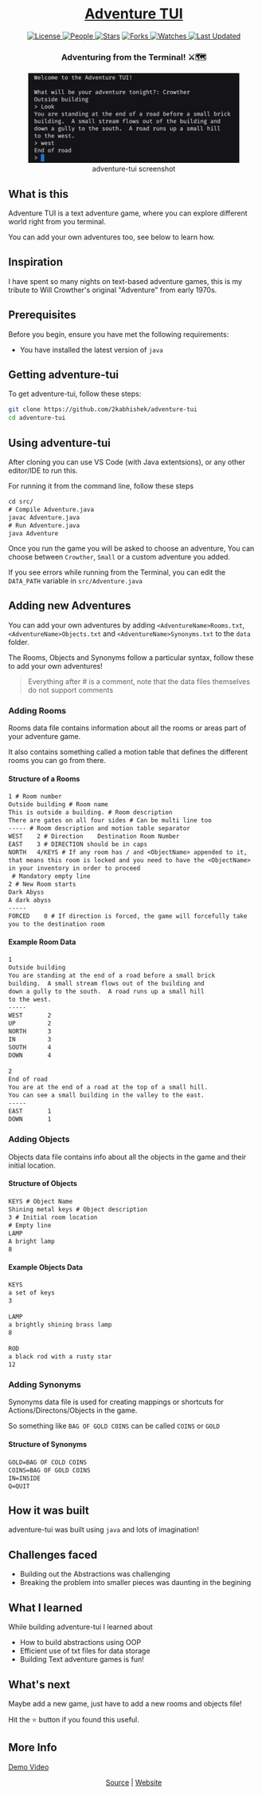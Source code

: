 <div align = "center">

<h1><a href="https://2kabhishek.github.io/adventure-tui">Adventure TUI</a></h1>

<a href="https://github.com/2KAbhishek/Adventure TUI/blob/main/LICENSE">
<img alt="License" src="https://img.shields.io/github/license/2kabhishek/Adventure TUI?style=flat&color=eee&label="> </a>

<a href="https://github.com/2KAbhishek/Adventure TUI/graphs/contributors">
<img alt="People" src="https://img.shields.io/github/contributors/2kabhishek/Adventure TUI?style=flat&color=ffaaf2&label=People"> </a>

<a href="https://github.com/2KAbhishek/Adventure TUI/stargazers">
<img alt="Stars" src="https://img.shields.io/github/stars/2kabhishek/Adventure TUI?style=flat&color=98c379&label=Stars"></a>

<a href="https://github.com/2KAbhishek/Adventure TUI/network/members">
<img alt="Forks" src="https://img.shields.io/github/forks/2kabhishek/Adventure TUI?style=flat&color=66a8e0&label=Forks"> </a>

<a href="https://github.com/2KAbhishek/Adventure TUI/watchers">
<img alt="Watches" src="https://img.shields.io/github/watchers/2kabhishek/Adventure TUI?style=flat&color=f5d08b&label=Watches"> </a>

<a href="https://github.com/2KAbhishek/Adventure TUI/pulse">
<img alt="Last Updated" src="https://img.shields.io/github/last-commit/2kabhishek/Adventure TUI?style=flat&color=e06c75&label="> </a>

<h3>Adventuring from the Terminal! ⚔🗺️</h3>

<figure>
  <img src= "images/screenshot.png" alt="adventure-tui Demo">
  <br/>
  <figcaption>adventure-tui screenshot</figcaption>
</figure>

</div>

## What is this

Adventure TUI is a text adventure game, where you can explore different world right from you terminal.

You can add your own adventures too, see below to learn how.

## Inspiration

I have spent so many nights on text-based adventure games, this is my tribute to Will Crowther's original "Adventure" from early 1970s.

## Prerequisites

Before you begin, ensure you have met the following requirements:

- You have installed the latest version of `java`

## Getting adventure-tui

To get adventure-tui, follow these steps:

```bash
git clone https://github.com/2kabhishek/adventure-tui
cd adventure-tui
```

## Using adventure-tui

After cloning you can use VS Code (with Java extentsions), or any other editor/IDE to run this.

For running it from the command line, follow these steps

```
cd src/
# Compile Adventure.java
javac Adventure.java
# Run Adventure.java
java Adventure
```

Once you run the game you will be asked to choose an adventure, You can choose between `Crowther`, `Small` or a custom adventure you added.

If you see errors while running from the Terminal, you can edit the `DATA_PATH` variable in `src/Adventure.java`

## Adding new Adventures

You can add your own adventures by adding `<AdventureName>Rooms.txt`, `<AdventureName>Objects.txt` and `<AdventureName>Synonyms.txt` to the `data` folder.

The Rooms, Objects and Synonyms follow a particular syntax, follow these to add your own adventures!

> Everything after # is a comment, note that the data files themselves do not support comments

### Adding Rooms

Rooms data file contains information about all the rooms or areas part of your adventure game.

It also contains something called a motion table that defines the different rooms you can go from there.

#### Structure of a Rooms

```text
1 # Room number
Outside building # Room name
This is outside a building. # Room description
There are gates on all four sides # Can be multi line too
----- # Room description and motion table separator
WEST    2 # Direction    Destination Room Number
EAST    3 # DIRECTION should be in caps
NORTH   4/KEYS # If any room has / and <ObjectName> appended to it, that means this room is locked and you need to have the <ObjectName> in your inventory in order to proceed
 # Mandatory empty line
2 # New Room starts
Dark Abyss
A dark abyss
-----
FORCED    0 # If direction is forced, the game will forcefully take you to the destination room
```

#### Example Room Data

```text
1
Outside building
You are standing at the end of a road before a small brick
building.  A small stream flows out of the building and
down a gully to the south.  A road runs up a small hill
to the west.
-----
WEST       2
UP         2
NORTH      3
IN         3
SOUTH      4
DOWN       4

2
End of road
You are at the end of a road at the top of a small hill.
You can see a small building in the valley to the east.
-----
EAST       1
DOWN       1
```

### Adding Objects

Objects data file contains info about all the objects in the game and their initial location.

#### Structure of Objects

```text
KEYS # Object Name
Shining metal keys # Object description
3 # Initial room location
# Empty line
LAMP
A bright lamp
8
```

#### Example Objects Data

```text
KEYS
a set of keys
3

LAMP
a brightly shining brass lamp
8

ROD
a black rod with a rusty star
12
```

### Adding Synonyms

Synonyms data file is used for creating mappings or shortcuts for Actions/Directons/Objects in the game.

So something like `BAG OF GOLD COINS` can be called `COINS` or `GOLD`

#### Structure of Synonyms

```text
GOLD=BAG OF COLD COINS
COINS=BAG OF GOLD COINS
IN=INSIDE
Q=QUIT
```

## How it was built

adventure-tui was built using `java` and lots of imagination!

## Challenges faced

- Building out the Abstractions was challenging
- Breaking the problem into smaller pieces was daunting in the begining

## What I learned

While building adventure-tui I learned about

- How to build abstractions using OOP
- Efficient use of txt files for data storage
- Building Text adventure games is fun!

## What's next

Maybe add a new game, just have to add a new rooms and objects file!

Hit the ⭐ button if you found this useful.

## More Info

[Demo Video](https://vimeo.com/714924428)

<div align="center">

<a href="https://github.com/2KAbhishek/adventure-tui">Source</a> | <a href="https://2kabhishek.github.io/adventure-tui">Website</a>

</div>
